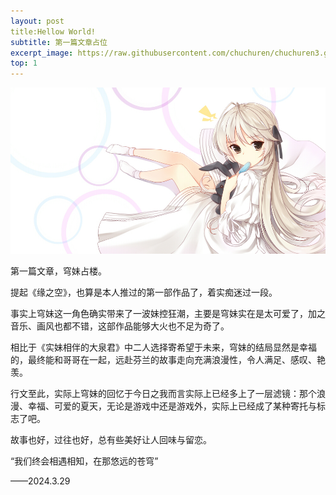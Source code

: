 ```yaml
---
layout: post
title:Hellow World!
subtitle: 第一篇文章占位
excerpt_image: https://raw.githubusercontent.com/chuchuren/chuchuren3.github.io/master/assets/images/2024-03-29.jpg
top: 1
---
```


![banner](https://raw.githubusercontent.com/chuchuren/chuchuren3.github.io/master/assets/images/2024-03-29.jpg)

第一篇文章，穹妹占楼。

提起《缘之空》，也算是本人推过的第一部作品了，着实痴迷过一段。

事实上穹妹这一角色确实带来了一波妹控狂潮，主要是穹妹实在是太可爱了，加之音乐、画风也都不错，这部作品能够大火也不足为奇了。

相比于《实妹相伴的大泉君》中二人选择寄希望于未来，穹妹的结局显然是幸福的，最终能和哥哥在一起，远赴芬兰的故事走向充满浪漫性，令人满足、感叹、艳羡。

行文至此，实际上穹妹的回忆于今日之我而言实际上已经多上了一层滤镜：那个浪漫、幸福、可爱的夏天，无论是游戏中还是游戏外，实际上已经成了某种寄托与标志了吧。

故事也好，过往也好，总有些美好让人回味与留恋。

“我们终会相遇相知，在那悠远的苍穹”

——2024.3.29